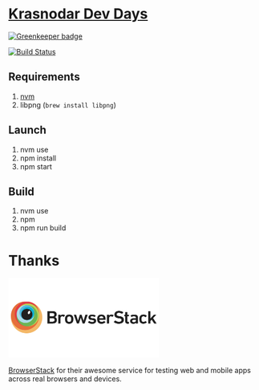 # [Krasnodar Dev Days](https://krddevdays.ru)

[![Greenkeeper badge](https://badges.greenkeeper.io/krddevdays/krddevdays.ru.svg)](https://greenkeeper.io/)

[![Build Status](https://travis-ci.org/krddevdays/krddevdays.ru.svg)](https://travis-ci.org/krddevdays/krddevdays.ru)

## Requirements

1. [nvm](https://github.com/creationix/nvm)
1. libpng (`brew install libpng`)

## Launch

1. nvm use
1. npm install
1. npm start

## Build

1. nvm use
1. npm
1. npm run build

# Thanks

[<img src="./browserstack.png" width="300px"/>](https://www.browserstack.com)

[BrowserStack](https://www.browserstack.com) for their awesome service for testing web and mobile apps across real browsers and devices.